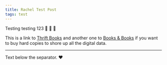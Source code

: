 ```yaml
---
title: Rachel Test Post
tags: test
---
```


Testing testing 123 :apple: :dog: :book:

This is a link to [Thrift Books](https://www.thriftbooks.com/) and another one to [Books & Books](https://www.booksandbooks.com/) if you want to buy hard copies to shore up all the digital data.

<!--more-->

---

Text below the separator. :heart:

